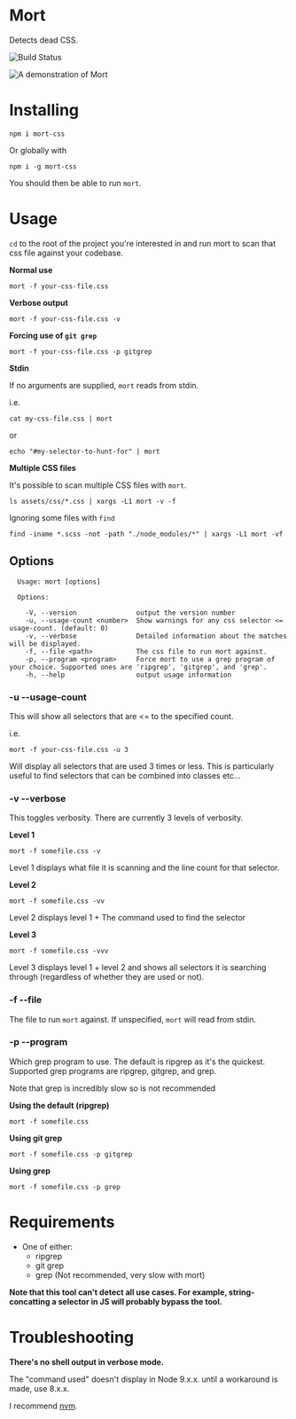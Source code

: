 # Mort

Detects dead CSS.

![Build Status](https://travis-ci.org/joereynolds/mort.svg?branch=master)


![A demonstration of Mort](https://i.imgur.com/7qgUYpj.gif)

# Installing

```
npm i mort-css
```

Or globally with

```
npm i -g mort-css
```

You should then be able to run `mort`.

# Usage

`cd` to the root of the project you're interested in and run mort to scan that css file against your codebase.

**Normal use**
```
mort -f your-css-file.css
```

**Verbose output**
```
mort -f your-css-file.css -v
```

**Forcing use of `git grep`**
```
mort -f your-css-file.css -p gitgrep
```

**Stdin**

If no arguments are supplied, `mort` reads from stdin.

i.e.

```
cat my-css-file.css | mort
```
or
```
echo "#my-selector-to-hunt-for" | mort
```

**Multiple CSS files**

It's possible to scan multiple CSS files with `mort`.

```
ls assets/css/*.css | xargs -L1 mort -v -f 
```

Ignoring some files with `find`

```
find -iname *.scss -not -path "./node_modules/*" | xargs -L1 mort -vf
```

## Options

```
  Usage: mort [options]

  Options:

    -V, --version               output the version number
    -u, --usage-count <number>  Show warnings for any css selector <= usage-count. (default: 0)
    -v, --verbose               Detailed information about the matches will be displayed.
    -f, --file <path>           The css file to run mort against.
    -p, --program <program>     Force mort to use a grep program of your choice. Supported ones are 'ripgrep', 'gitgrep', and 'grep'.
    -h, --help                  output usage information
```

### -u --usage-count

This will show all selectors that are <= to the specified count.

i.e.

```
mort -f your-css-file.css -u 3
```

Will display all selectors that are used 3 times or less.
This is particularly useful to find selectors that can be combined into classes etc...

### -v --verbose

This toggles verbosity.
There are currently 3 levels of verbosity.

**Level 1**

`mort -f somefile.css -v`

Level 1 displays what file it is scanning and the line count for that selector.

**Level 2**

`mort -f somefile.css -vv`

Level 2 displays level 1 + The command used to find the selector

**Level 3**

`mort -f somefile.css -vvv`

Level 3 displays level 1 + level 2 and shows all selectors it is searching through (regardless of whether they are used or not).

### -f --file

The file to run `mort` against. If unspecified, `mort` will read from stdin.

### -p --program

Which grep program to use. The default is ripgrep as it's the quickest.
Supported grep programs are ripgrep, gitgrep, and grep.

Note that grep is incredibly slow so is not recommended

**Using the default (ripgrep)**

`mort -f somefile.css`

**Using git grep**

`mort -f somefile.css -p gitgrep`

**Using grep**

`mort -f somefile.css -p grep`

# Requirements

- One of either:
    - ripgrep
    - git grep
    - grep (Not recommended, very slow with mort)

**Note that this tool can't detect all use cases. For example, string-concatting a selector in JS will probably bypass the tool.**

# Troubleshooting

**There's no shell output in verbose mode.**

The "command used" doesn't display in Node 9.x.x. until a workaround is made, use 8.x.x.  

I recommend [nvm](https://github.com/creationix/nvm).

